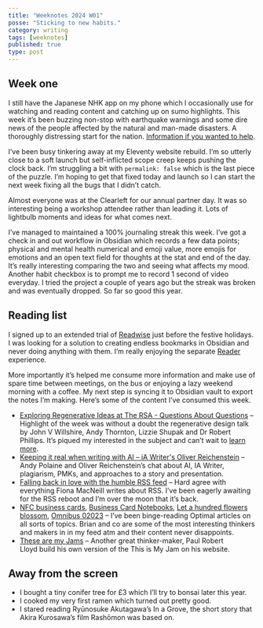 ```yaml
---
title: "Weeknotes 2024 W01"
posse: "Sticking to new habits."
category: writing
tags: [weeknotes]
published: true
type: post
---
```


## Week one

I still have the Japanese NHK app on my phone which I occasionally use for watching and reading content and catching up on sumo highlights. This week it’s been buzzing non-stop with earthquake warnings and some dire news of the people affected by the natural and man-made disasters. A thoroughly distressing start for the nation. [Information if you wanted to help](https://www.tokyoweekender.com/japan-life/news-and-opinion/where-to-donate-to-help-victims-of-japans-2024-noto-peninsula-earthquake/).

I’ve been busy tinkering away at my Eleventy website rebuild. I’m so utterly close to a soft launch but self-inflicted scope creep keeps pushing the clock back. I’m struggling a bit with `permalink: false` which is the last piece of the puzzle. I’m hoping to get that fixed today and launch so I can start the next week fixing all the bugs that I didn’t catch.

Almost everyone was at the Clearleft for our annual partner day. It was so interesting being a workshop attendee rather than leading it. Lots of lightbulb moments and ideas for what comes next.

I’ve managed to maintained a 100% journaling streak this week. I’ve got a check in and out workflow in Obsidian which records a few data points; physical and mental health numerical and emoji value, more emojis for emotions and an open text field for thoughts at the stat and end of the day. It’s really interesting comparing the two and seeing what affects my mood. Another habit checkbox is to prompt me to record 1 second of video everyday. I tried the project a couple of years ago but the streak was broken and was eventually dropped. So far so good this year.

## Reading list

I signed up to an extended trial of [Readwise](readwise.io) just before the festive holidays. I was looking for a solution to creating endless bookmarks in Obsidian and never doing anything with them. I’m really enjoying the separate [Reader](https://readwise.io/read) experience.

More importantly it’s helped me consume more information and make use of spare time between meetings, on the bus or enjoying a lazy weekend morning with a coffee. My next step is syncing it to Obsidian vault to export the notes I’m making. Here’s some of the content I’ve consumed this week.

- [Exploring Regenerative Ideas at The RSA - Questions About Questions](https://www.youtube.com/watch?v=nwpocm76sXM) –  Highlight of the week was without a doubt the regenerative design talk by John V Willshire, Andy Thornton, Lizzie Shupak and Dr Robert Phillips. It’s piqued my interested in the subject and can’t wait to [learn more](https://buttondown.email/stepscollective).
- [Keeping it real when writing with AI – iA Writer's Oliver Reichenstein](https://www.youtube.com/watch?v=VSPm-AysHYs) – Andy Polaine and Oliver Reichenstein’s chat about AI, IA Writer, plagiarism, PMKs, and approaches to a story and presentation.
- [Falling back in love with the humble RSS feed](https://www.fionamacneill.co.uk/post/2023/12/humble-rss-feed/) – Hard agree with everything Fiona MacNeill writes about RSS. I’ve been eagerly awaiting for the RSS reboot and I’m over the moon that it’s back.
- [NFC business cards](https://optional.is/required/2023/09/20/nfc-business-cards/), [Business Card Notebooks](https://optional.is/required/2023/05/03/business-card-notebooks/), [Let a hundred flowers blossom](https://optional.is/required/2023/02/08/let-a-hundred-flowers-blossom/), [Omnibus 02023](https://optional.is/required/2024/01/01/omnibus-02023/) – I’ve been binge-reading Optimal articles on all sorts of topics. Brian and co are some of the most interesting thinkers and makers in in my feed atm and their content never disappoints.
- [These are my Jams](https://paulrobertlloyd.com/2024/005/a1/jams/) – Another great thinker-maker, Paul Robert Lloyd build his own version of the This is My Jam on his website.

## Away from the screen

- I bought a tiny conifer tree for £3 which I’ll try to bonsai later this year.
- I cooked my very first ramen which turned out pretty good.
- I stared reading Ryūnosuke Akutagawa’s In a Grove, the short story that Akira Kurosawa’s film Rashōmon was based on.